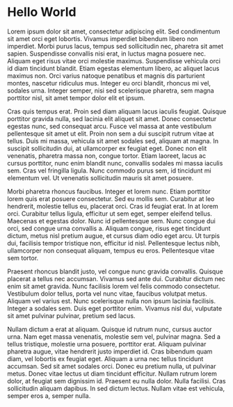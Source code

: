 # Hello World
Lorem ipsum dolor sit amet, consectetur adipiscing elit. Sed condimentum sit amet orci eget lobortis. Vivamus imperdiet bibendum libero non imperdiet. Morbi purus lacus, tempus sed sollicitudin nec, pharetra sit amet sapien. Suspendisse convallis nisi erat, in luctus magna posuere nec. Aliquam eget risus vitae orci molestie maximus. Suspendisse vehicula orci id diam tincidunt blandit. Etiam egestas elementum libero, ac aliquet lacus maximus non. Orci varius natoque penatibus et magnis dis parturient montes, nascetur ridiculus mus. Integer eu orci blandit, rhoncus mi vel, sodales urna. Integer semper, nisi sed scelerisque pharetra, sem magna porttitor nisl, sit amet tempor dolor elit et ipsum.

Cras quis tempus erat. Proin sed diam aliquam lacus iaculis feugiat. Quisque porttitor gravida nulla, sed lacinia elit aliquet sit amet. Donec consectetur egestas nunc, sed consequat arcu. Fusce vel massa at ante vestibulum pellentesque sit amet ut elit. Proin non sem a dui suscipit rutrum vitae at tellus. Duis mi massa, vehicula sit amet sodales sed, aliquam at magna. In suscipit sollicitudin dui, at ullamcorper ex feugiat eget. Donec non elit venenatis, pharetra massa non, congue tortor. Etiam laoreet, lacus ac cursus porttitor, nunc enim blandit nunc, convallis sodales mi massa iaculis sem. Cras vel fringilla ligula. Nunc commodo purus sem, id tincidunt mi elementum vel. Ut venenatis sollicitudin mauris sit amet posuere.

Morbi pharetra rhoncus faucibus. Integer et lorem nunc. Etiam porttitor lorem quis erat posuere consectetur. Sed eu mollis sem. Curabitur at leo hendrerit, molestie tellus eu, placerat orci. Cras id feugiat erat. In at lorem orci. Curabitur tellus ligula, efficitur ut sem eget, semper eleifend tellus. Maecenas et egestas dolor. Nunc id pellentesque sem. Nunc congue dui orci, sed congue urna convallis a. Aliquam congue, risus eget tincidunt dictum, metus nisl pretium augue, et cursus diam odio eget arcu. Ut turpis dui, facilisis tempor tristique non, efficitur id nisl. Pellentesque lectus nibh, ullamcorper non consequat aliquam, tempus eu eros. Pellentesque vitae sem tortor.

Praesent rhoncus blandit justo, vel congue nunc gravida convallis. Quisque placerat a tellus nec accumsan. Vivamus sed ante dui. Curabitur dictum nec enim sit amet gravida. Nunc facilisis lorem vel felis commodo consectetur. Vestibulum dolor tellus, porta vel nunc vitae, faucibus volutpat metus. Aliquam vel varius est. Nunc scelerisque nulla non ipsum lacinia facilisis. Integer a sodales sem. Duis eget porttitor enim. Vivamus nisl dui, vulputate sit amet pulvinar pulvinar, pretium sed lacus.

Nullam dictum a erat at aliquam. Quisque id rutrum nunc, cursus auctor urna. Nam eget massa venenatis, molestie sem vel, pulvinar magna. Sed a tellus tristique, molestie urna posuere, porttitor erat. Aliquam pulvinar pharetra augue, vitae hendrerit justo imperdiet id. Cras bibendum quam diam, vel lobortis ex feugiat eget. Aliquam a urna nec tellus tincidunt accumsan. Sed sit amet sodales orci. Donec eu pretium nulla, ut pulvinar metus. Donec vitae lectus ut diam tincidunt efficitur. Nullam rutrum lorem dolor, at feugiat sem dignissim id. Praesent eu nulla dolor. Nulla facilisi. Cras sollicitudin aliquam dapibus. In sed dictum lectus. Nullam vitae est vehicula, semper eros a, semper nulla.